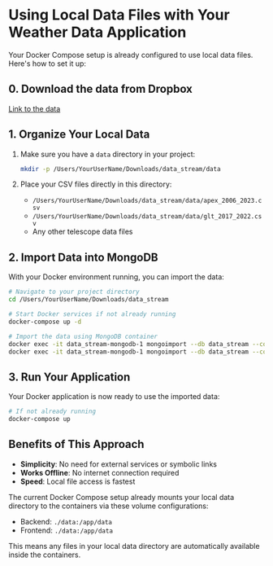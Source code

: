 # Using Local Data Files with Your Weather Data Application

Your Docker Compose setup is already configured to use local data files. Here's how to set it up:

## 0. Download the data from Dropbox
[Link to the data](https://www.dropbox.com/scl/fo/2l79uaowcjhavr4hn73fp/ABHqy4L6aoGiO6_ZT_WPw3c?rlkey=dtm9rs6xpsmioo2qz27q9ui9u&st=3zg395x3&dl=0)

## 1. Organize Your Local Data

1. Make sure you have a `data` directory in your project:
   ```bash
   mkdir -p /Users/YourUserName/Downloads/data_stream/data
   ```

2. Place your CSV files directly in this directory:
   - `/Users/YourUserName/Downloads/data_stream/data/apex_2006_2023.csv`
   - `/Users/YourUserName/Downloads/data_stream/data/glt_2017_2022.csv`
   - Any other telescope data files

## 2. Import Data into MongoDB

With your Docker environment running, you can import the data:

```bash
# Navigate to your project directory
cd /Users/YourUserName/Downloads/data_stream

# Start Docker services if not already running
docker-compose up -d

# Import the data using MongoDB container
docker exec -it data_stream-mongodb-1 mongoimport --db data_stream --collection apex_2006_2023 --type csv --file /app/data/apex_2006_2023.csv --headerline
docker exec -it data_stream-mongodb-1 mongoimport --db data_stream --collection glt_2017_2022 --type csv --file /app/data/glt_2017_2022.csv --headerline
```

## 3. Run Your Application

Your Docker application is now ready to use the imported data:

```bash
# If not already running
docker-compose up
```

## Benefits of This Approach

- **Simplicity**: No need for external services or symbolic links
- **Works Offline**: No internet connection required
- **Speed**: Local file access is fastest

The current Docker Compose setup already mounts your local data directory to the containers via these volume configurations:

- Backend: `./data:/app/data`
- Frontend: `./data:/app/data` 

This means any files in your local data directory are automatically available inside the containers.
